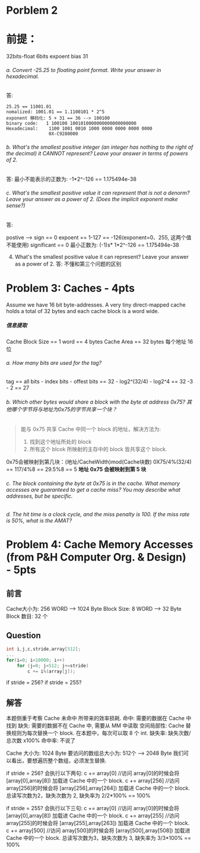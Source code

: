 
# Porblem 2

# 前提：
32bits-float
6bits expoent
bias 31

###### a. Convert -25.25 to floating point format. Write your answer in hexadecimal.
答:
```
25.25 == 11001.01
nomalized: 1001.01 == 1.1100101 * 2^5
exponent 移码化: 5 + 31 == 36 --> 100100
binary code:   1 100100 1001010000000000000000000
Hexadecimal:    1100 1001 0010 1000 0000 0000 0000 0000
                0X-C9280000 
```
###### b. What's the smallest positive integer (an integer has nothing to the right of the decimal) it CANNOT represent? Leave your answer in terms of powers of 2.
答: 最小不能表示的正数为: -1*2^-126 == 1.175494e-38

###### c. What's the smallest positive value it can represent that is not a denorm? Leave your answer as a power of 2. (Does the implicit exponent make sense?) 
答:

postive --> sign == 0
expoent == 1-127 == -126(exponent=0、255, 这两个值不能使用)
significant == 0
最小正数为: (-1)s* 1*2^-126 == 1.175494e-38

4. What's the smallest positive value it can represent? Leave your answer as a power of 2.
答: 不懂和第三个问题的区别


# Problem 3: Caches - 4pts
Assume we have 16 bit byte-addresses. A very tiny direct-mapped cache holds a total of 32 bytes and each cache block is a word wide.

##### 信息提取
Cache Block Size == 1 word == 4 bytes
Cache Area == 32 bytes
每个地址 16 位

###### a. How many bits are used for the tag?
tag 
== all bits - index bits - offest bits
== 32 - log2^(32/4) - log2^4 
== 32 -3 - 2 == 27

###### b. Which other bytes would share a block with the byte at address 0x75? 其他哪个字节将与地址为0x75的字节共享一个块？
> 能与 0x75 共享 Cache 中同一个 block 的地址，解决方法为:
> 1. 找到这个地址所处的 block
> 2. 所有这个 blcok 所映射的主存中的 block 皆共享这个 block.

0x75会被映射到第几块：(地址/CacheWidth)mod(Cache块数)
0X75/4%(32/4) == 117/4%8 == 29.5%8  == 5 
**地址 0x75 会被映射到第 5 块**


###### c. The block containing the byte at 0x75 is in the cache. What memory accesses are guaranteed to get a cache miss? You may describe what addresses, but be specific.

###### d. The hit time is a clock cycle, and the miss penalty is 100. If the miss rate is 50%, what is the AMAT?

# Problem 4: Cache Memory Accesses (from P&H Computer Org. & Design) - 5pts
## 前言
Cache大小为: 256 WORD --> 1024 Byte
Block Size: 8 WORD --> 32 Byte 
Block 数目: 32 个

## Question
```c
int i,j,c,stride,array[512];
...
for(i=0; i<10000; i++)
    for (j=0; j<512; j+=stride)
        c += i%(array[j]);
```
if stride = 256?
if stride = 255?

## 解答
本题侧重于考察 Cache 未命中 所带来的效率损耗.
命中: 需要的数据在 Cache 中找到
缺失: 需要的数据不在 Cache 中, 需要从 MM 中读取
空间局部性: Cache 替换规则为每次替换一个 block. 在本题中，每次可以取 8 个 int.
缺失率: 缺失次数/总次数 x100% 
命中率: 不说了

Cache 大小为: 1024 Byte
要访问的数组总大小为: 512个 --> 2048 Byte
我们可以看出，要想遍历整个数组，必须发生替换.

if stride = 256?
    会执行以下两句:
    c += array[0]   //访问 array[0]的时候会将 [array[0],array[8]) 加载进 Cache 中的一个 block.
    c += array[256] //访问 array[256]的时候会将 [array[256],array[264]) 加载进 Cache 中的一个 block.
总读写次数为2，缺失次数为 2, 缺失率为 2/2*100% == 100%

if stride = 255?
    会执行以下三句:
    c += array[0]   //访问 array[0]的时候会将 [array[0],array[8]) 加载进 Cache 中的一个 block.
    c += array[255] //访问 array[255]的时候会将 [array[255],array[263]) 加载进 Cache 中的一个 block.
    c += array[500] //访问 array[500]的时候会将 [array[500],array[508]) 加载进 Cache 中的一个 block.
总读写次数为3，缺失次数为 3, 缺失率为 3/3*100% == 100%




